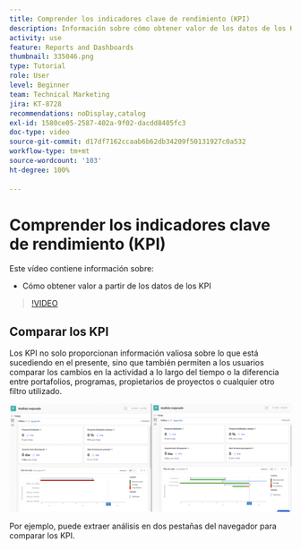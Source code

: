 ```yaml
---
title: Comprender los indicadores clave de rendimiento (KPI)
description: Información sobre cómo obtener valor de los datos de los KPI sobre lo que está sucediendo en el presente, así como sobre las tendencias del pasado.
activity: use
feature: Reports and Dashboards
thumbnail: 335046.png
type: Tutorial
role: User
level: Beginner
team: Technical Marketing
jira: KT-8728
recommendations: noDisplay,catalog
exl-id: 1580ce05-2587-402a-9f02-dacdd8405fc3
doc-type: video
source-git-commit: d17df7162ccaab6b62db34209f50131927c0a532
workflow-type: tm+mt
source-wordcount: '103'
ht-degree: 100%

---
```


# Comprender los indicadores clave de rendimiento (KPI)

Este vídeo contiene información sobre:

* Cómo obtener valor a partir de los datos de los KPI

>[!VIDEO](https://video.tv.adobe.com/v/3445496/?quality=12&learn=on&enablevpops&captions=spa)

## Comparar los KPI

Los KPI no solo proporcionan información valiosa sobre lo que está sucediendo en el presente, sino que también permiten a los usuarios comparar los cambios en la actividad a lo largo del tiempo o la diferencia entre portafolios, programas, propietarios de proyectos o cualquier otro filtro utilizado.

![Imagen que muestra dos pestañas del navegador, una al lado de la otra](assets/section-2-0.png)

Por ejemplo, puede extraer análisis en dos pestañas del navegador para comparar los KPI.
